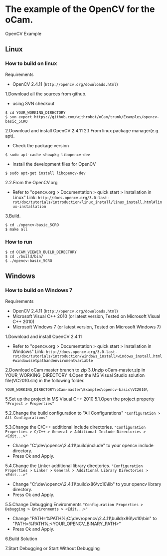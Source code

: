 # The example of the OpenCV for the oCam.
OpenCV Example

## Linux
### How to build on linux
Requirements
- OpenCV 2.4.11 (`http://opencv.org/downloads.html`)

1.Download all the sources from github.
- using SVN checkout
```
$ cd YOUR_WORKING_DIRECTORY
$ svn export https://github.com/withrobot/oCam/trunk/Examples/opencv-basic_5CRO
```

2.Download and install OpenCV 2.4.11 
2.1.From linux package manager(e.g. apt).
- Check the package version
```
$ sudo apt-cache showpkg libopencv-dev
```
- Install the development files for OpenCV
```
$ sudo apt-get install libopencv-dev
```

2.2.From the OpenCV.org
- Refer to "opencv.org > Documentation > quick start > Installation in Linux"
    Link: `http://docs.opencv.org/3.0-last-rst/doc/tutorials/introduction/linux_install/linux_install.html#linux-installation`

3.Build.
```
$ cd ./opencv-basic_5CRO
$ make all
```

### How to run
```
$ cd OCAM_VIEWER_BUILD_DIRECTORY
$ cd ./build/bin/
$ ./opencv-basic_5CRO
```

## Windows
### How to build on Windows 7
Requirements
- OpenCV 2.4.11 (`http://opencv.org/downloads.html`)
- Microsoft Visual C++ 2010 (or latest version, Tested on Microsoft Visual C++ 2010)
- Microsoft Windows 7 (or latest version, Tested on Microsoft Windows 7)

1.Download and install OpenCV 2.4.11
- Refer to "opencv.org > Documentation > quick start > Installation in Windows"
    Link: `http://docs.opencv.org/3.0-last-rst/doc/tutorials/introduction/windows_install/windows_install.html#windowssetpathandenviromentvariable`

2.Download oCam master branch to zip
3.Unzip oCam-master.zip in YOUR_WORKING_DIRECTORY
4.Open the MS Visual Studio solution file(VC2010.sln) in the following folder.
```
YOUR_WORKING_DIRECTORY\oCam-master\Examples\opencv-basic\VC2010\
```

5.Set up the project in MS Visual C++ 2010
5.1.Open the project property
`"Project > Properties"`

5.2.Change the build configuration to "All Configurations"
`"Configuration > All Configurations"`

5.3.Change the C/C++ additional include directories.
`"Configuration Properties > C/C++ > General > Additional Include Directories > <Edit...>"`
- Change "C:\dev\opencv\2.4.11\build\include" to your opencv include directory.
- Press Ok and Apply.

5.4.Change the Linker additional library directories.
`"Configuration Properties > Linker > General > Additional Library Directories > <Edit...>"`
- Change "C:\dev\opencv\2.4.11\build\x86\vc10\lib" to your opencv library directory.
- Press Ok and Apply.

5.5.Change Debugging Environments
`"Configuration Properties > Debugging > Environments > <Edit...>"`
- Change "PATH=%PATH%;C:\dev\opencv\2.4.11\build\x86\vc10\bin" to "PATH=%PATH%;<YOUR_OPENCV_BINARY_PATH>"
- Press Ok and Apply.

6.Build Solution</br>

7.Start Debugging or Start Without Debugging

